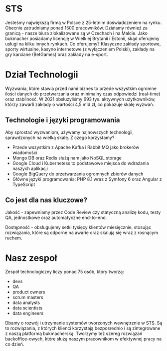 # STS

Jesteśmy największą firmą w Polsce z 25-letnim doświadczeniem na rynku. Obecnie zatrudniamy ponad 1500 pracowników. Działamy również za granicą - nasze biura zlokalizowane są w Czechach i na Malcie. Jako bukmacher posiadamy licencję w Wielkiej Brytanii i Estonii, skąd oferujemy usługi na kilku innych rynkach.
Co oferujemy? Klasyczne zakłady sportowe, sporty wirtualne, kasyno internetowe (z wyłączeniem Polski), zakłady na gry karciane (BetGames) oraz zakłady na e-sport.

# Dział Technologii

Wyzwania, które stawia przed nami biznes to przede wszystkim ogromne ilości danych do przetwarzania oraz minimalny czas odpowiedzi (real-time) oraz stabilność. W 2021 obsłużyliśmy 693 tys. aktywnych użytkowników, którzy zawarli zakłady o wartości 4,5 mld zł, co pokazuje skalę wyzwań.

## Technologie i języki programowania

Aby sprostać wyzwaniom, używamy najnowszych technologii, sprawdzonych na wielką skalę. Z czego korzystamy?

* Przede wszystkim z Apache Kafka i Rabbit MQ jako brokerów wiadomości
* Mongo DB oraz Redis służą nam jako NoSQL storage
* Google Cloud i Kubernetess to podstawowe miejsca do wdrażania naszych aplikacji
* Google BigQuery do przetwarzania ogromnych zbiorów danych
* Główne języki programowania: PHP 8.1 wraz z Symfony 6 oraz Angular z TypeScript

## Co jest dla nas kluczowe?

Jakość - zapewniamy przez Code Review czy statyczną analizę kodu, testy QA, jednostkowe oraz automatyczne end-to-end.

Dostępność - obsługujemy setki tysięcy klientów miesięcznie, stosując rozwiązania, które są odporne na awarie oraz skalują się wraz z rosnącym ruchem.

# Nasz zespoł

Zespół technologiczny liczy ponad 75 osób, który tworzą:

* devs
* QA
* product owners
* scrum masters
* data analysts
* data scientists
* data engineers

Dbamy o rozwój i utrzymanie systemów tworzonych wewnętrznie w STS. Są to rozwiązania, z których klienci korzystają bezpośrednio i są zintegrowane z naszą platformą bukmacherską. Tworzymy też szereg rozwiązań backoffice-owych, które służą naszym pracownikom w efektywnej pracy na co dzień.
